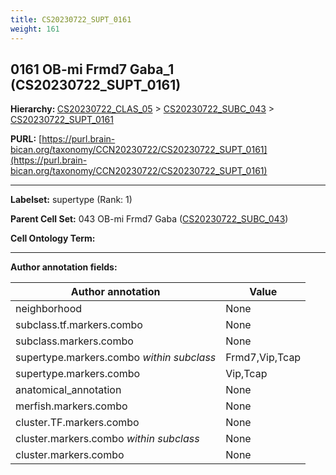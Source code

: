 ```yaml
---
title: CS20230722_SUPT_0161
weight: 161
---
```

## 0161 OB-mi Frmd7 Gaba_1 (CS20230722_SUPT_0161)
<b>Hierarchy: </b>
[CS20230722_CLAS_05](../CS20230722_CLAS_05) >
[CS20230722_SUBC_043](../CS20230722_SUBC_043) >
[CS20230722_SUPT_0161](../CS20230722_SUPT_0161)

**PURL:** [https://purl.brain-bican.org/taxonomy/CCN20230722/CS20230722_SUPT_0161](https://purl.brain-bican.org/taxonomy/CCN20230722/CS20230722_SUPT_0161)

---


**Labelset:** supertype (Rank: 1)

**Parent Cell Set:** 043 OB-mi Frmd7 Gaba ([CS20230722_SUBC_043](../CS20230722_SUBC_043))



**Cell Ontology Term:** 

[MARKER GENES.]: #


---

[TRANSFERRED ANNOTATIONS.]: #


[AUTHOR ANNOTATION FIELDS.]: #


**Author annotation fields:**

| Author annotation | Value |
|-------------------|-------|
|neighborhood|None|
|subclass.tf.markers.combo|None|
|subclass.markers.combo|None|
|supertype.markers.combo _within subclass_|Frmd7,Vip,Tcap|
|supertype.markers.combo|Vip,Tcap|
|anatomical_annotation|None|
|merfish.markers.combo|None|
|cluster.TF.markers.combo|None|
|cluster.markers.combo _within subclass_|None|
|cluster.markers.combo|None|
